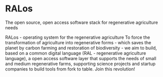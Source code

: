 # RALos
The open source, open access software stack for regenerative agriculture needs

RALos - operating system for the regenerative agriculture
To force the transformation of agriculture into regenerative forms - which saves the planet by carbon farming and restoration of biodiversity - we aim to build, 
based on a common digital language (RAL - regenerative agriculture language), a open access software layer that supports the needs of small and medium regenerative farms, 
supporting science projects and startup companies to build tools from fork to table. Join this revolution!
